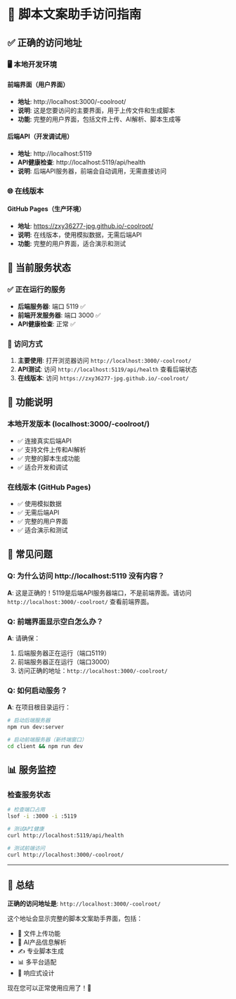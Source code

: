 # 🚀 脚本文案助手访问指南

## ✅ 正确的访问地址

### 🖥️ **本地开发环境**

#### 前端界面（用户界面）
- **地址**: http://localhost:3000/-coolroot/
- **说明**: 这是您要访问的主要界面，用于上传文件和生成脚本
- **功能**: 完整的用户界面，包括文件上传、AI解析、脚本生成等

#### 后端API（开发调试用）
- **地址**: http://localhost:5119
- **API健康检查**: http://localhost:5119/api/health
- **说明**: 后端API服务器，前端会自动调用，无需直接访问

### 🌐 **在线版本**

#### GitHub Pages（生产环境）
- **地址**: https://zxy36277-jpg.github.io/-coolroot/
- **说明**: 在线版本，使用模拟数据，无需后端API
- **功能**: 完整的用户界面，适合演示和测试

## 🔧 **当前服务状态**

### ✅ 正在运行的服务
- **后端服务器**: 端口 5119 ✅
- **前端开发服务器**: 端口 3000 ✅
- **API健康检查**: 正常 ✅

### 📱 **访问方式**

1. **主要使用**: 打开浏览器访问 `http://localhost:3000/-coolroot/`
2. **API测试**: 访问 `http://localhost:5119/api/health` 查看后端状态
3. **在线版本**: 访问 `https://zxy36277-jpg.github.io/-coolroot/`

## 🎯 **功能说明**

### 本地开发版本 (localhost:3000/-coolroot/)
- ✅ 连接真实后端API
- ✅ 支持文件上传和AI解析
- ✅ 完整的脚本生成功能
- ✅ 适合开发和调试

### 在线版本 (GitHub Pages)
- ✅ 使用模拟数据
- ✅ 无需后端API
- ✅ 完整的用户界面
- ✅ 适合演示和测试

## 🚨 **常见问题**

### Q: 为什么访问 http://localhost:5119 没有内容？
**A**: 这是正确的！5119是后端API服务器端口，不是前端界面。请访问 `http://localhost:3000/-coolroot/` 查看前端界面。

### Q: 前端界面显示空白怎么办？
**A**: 请确保：
1. 后端服务器正在运行（端口5119）
2. 前端服务器正在运行（端口3000）
3. 访问正确的地址：`http://localhost:3000/-coolroot/`

### Q: 如何启动服务？
**A**: 在项目根目录运行：
```bash
# 启动后端服务器
npm run dev:server

# 启动前端服务器（新终端窗口）
cd client && npm run dev
```

## 📊 **服务监控**

### 检查服务状态
```bash
# 检查端口占用
lsof -i :3000 -i :5119

# 测试API健康
curl http://localhost:5119/api/health

# 测试前端访问
curl http://localhost:3000/-coolroot/
```

---

## 🎉 **总结**

**正确的访问地址是**: `http://localhost:3000/-coolroot/`

这个地址会显示完整的脚本文案助手界面，包括：
- 📁 文件上传功能
- 🤖 AI产品信息解析
- ✍️ 专业脚本生成
- 📊 多平台适配
- 🎨 响应式设计

现在您可以正常使用应用了！🚀
